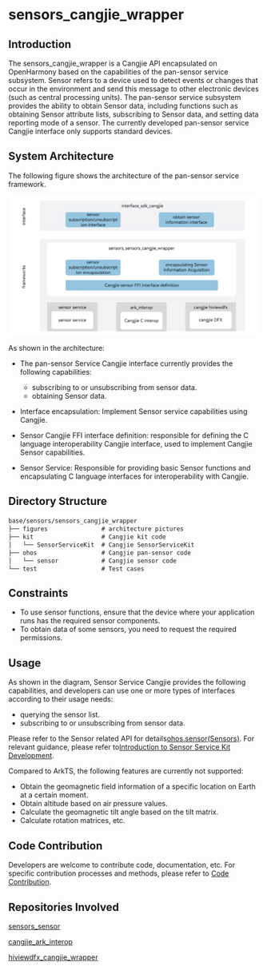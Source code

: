 # sensors_cangjie_wrapper

## Introduction

The sensors_cangjie_wrapper is a Cangjie API encapsulated on OpenHarmony based on the capabilities of the pan-sensor service subsystem.  Sensor refers to a device used to detect events or changes that occur in the environment and send this message to other electronic devices (such as central processing units). The pan-sensor service subsystem provides the ability to obtain Sensor data, including functions such as obtaining Sensor attribute lists, subscribing to Sensor data, and setting data reporting mode of a sensor. The currently developed pan-sensor service Cangjie interface only supports standard devices.

## System Architecture

The following figure shows the architecture of the pan-sensor service framework.

![the architecture of the pan-sensor service framework](figures/sensors_cangjie_wrapper_architecture_en.png)

As shown in the architecture:

- The pan-sensor Service Cangjie interface currently provides the following capabilities:

  - subscribing to or unsubscribing from sensor data.
  - obtaining Sensor data.
- Interface encapsulation: Implement Sensor service capabilities using Cangjie.
- Sensor Cangjie FFI interface definition: responsible for defining the C language interoperability Cangjie interface, used to implement Cangjie Sensor capabilities.
- Sensor Service: Responsible for providing basic Sensor functions and encapsulating C language interfaces for interoperability with Cangjie.

## Directory Structure

```
base/sensors/sensors_cangjie_wrapper
├── figures               # architecture pictures
├── kit                   # Cangjie kit code
│   └── SensorServiceKit  # Cangjie SensorServiceKit
├── ohos                  # Cangjie pan-sensor code
│   └── sensor            # Cangjie sensor code
└── test                  # Test cases
```

## Constraints

- To use sensor functions, ensure that the device where your application runs has the required sensor components.
- To obtain data of some sensors, you need to request the required permissions.

## Usage

As shown in the diagram, Sensor Service Cangjie provides the following capabilities, and developers can use one or more types of interfaces according to their usage needs:

- querying the sensor list.
- subscribing to or unsubscribing from sensor data.

Please refer to the Sensor related API for details[ohos.sensor(Sensors)](https://gitcode.com/openharmony-sig/arkcompiler_cangjie_ark_interop/blob/master/doc/API_Reference/source_en/apis/SensorServiceKit/cj-apis-sensor.md).
For relevant guidance, please refer to[Introduction to Sensor Service Kit Development](https://gitcode.com/openharmony-sig/arkcompiler_cangjie_ark_interop/blob/master/doc/Dev_Guide/source_en/device/sensor/cj-sensor-overview.md).

Compared to ArkTS, the following features are currently not supported:

- Obtain the geomagnetic field information of a specific location on Earth at a certain moment.
- Obtain altitude based on air pressure values.
- Calculate the geomagnetic tilt angle based on the tilt matrix.
- Calculate rotation matrices, etc.

## Code Contribution

Developers are welcome to contribute code, documentation, etc. For specific contribution processes and methods, please refer to [Code Contribution](https://gitcode.com/openharmony/docs/blob/master/en/contribute/code-contribution.md).

## Repositories Involved

[sensors\_sensor](https://gitee.com/openharmony/sensors_sensor/blob/master/README.md)

[cangjie_ark_interop](https://gitcode.com/openharmony-sig/arkcompiler_cangjie_ark_interop/blob/master/README.md)

[hiviewdfx_cangjie_wrapper](https://gitcode.com/openharmony-sig/hiviewdfx_hiviewdfx_cangjie_wrapper/blob/master/README.md)
